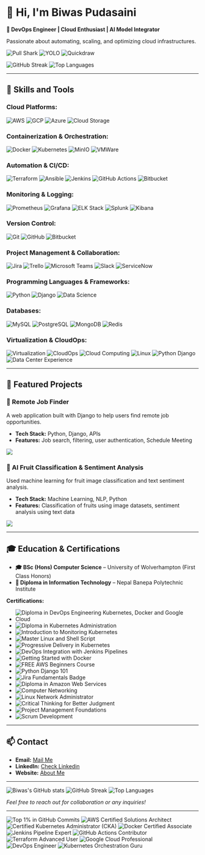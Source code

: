 # 👋 Hi, I'm Biwas Pudasaini

**🚀 DevOps Engineer | Cloud Enthusiast | AI Model Integrator**

Passionate about automating, scaling, and optimizing cloud infrastructures.

![Pull Shark](https://img.shields.io/badge/Achievement-Pull_Sharkx2-239a3b?logo=github&logoColor=white)  ![YOLO](https://img.shields.io/badge/Achievement-YOLO-FFD700?logo=github&logoColor=white)  ![Quickdraw](https://img.shields.io/badge/Achievement-Quickdraw-ff6347?logo=zap&logoColor=white)  



![GitHub Streak](https://github-readme-streak-stats.herokuapp.com/?user=uniquebiwas&theme=github-dark)
![Top Languages](https://github-readme-stats.vercel.app/api/top-langs/?username=uniquebiwas&layout=compact&theme=radical)

---

## 🔧 Skills and Tools

### **Cloud Platforms:**
 ![AWS](https://img.shields.io/badge/AWS-232F3E?logo=amazon-aws&logoColor=white)
 ![GCP](https://img.shields.io/badge/GCP-4285F4?logo=google-cloud&logoColor=white)
 ![Azure](https://img.shields.io/badge/Azure-0078D4?logo=microsoftazure&logoColor=white)
 ![Cloud Storage](https://img.shields.io/badge/Cloud_Storage-005A7B?logo=cloudflare&logoColor=white)

### **Containerization & Orchestration:**
 ![Docker](https://img.shields.io/badge/Docker-2496ED?logo=docker&logoColor=white)
 ![Kubernetes](https://img.shields.io/badge/Kubernetes-326CE5?logo=kubernetes&logoColor=white)
 ![MinIO](https://img.shields.io/badge/MinIO-4F5D95?logo=minio&logoColor=white)
 ![VMWare](https://img.shields.io/badge/VMWare-607078?logo=vmware&logoColor=white)

### **Automation & CI/CD:**
 ![Terraform](https://img.shields.io/badge/Terraform-7A42BC?logo=terraform&logoColor=white)
 ![Ansible](https://img.shields.io/badge/Ansible-000000?logo=ansible&logoColor=white)
 ![Jenkins](https://img.shields.io/badge/Jenkins-D24939?logo=jenkins&logoColor=white)
 ![GitHub Actions](https://img.shields.io/badge/GitHub_Actions-2088FF?logo=github-actions&logoColor=white)
 ![Bitbucket](https://img.shields.io/badge/Bitbucket-0052CC?logo=bitbucket&logoColor=white)

### **Monitoring & Logging:**
 ![Prometheus](https://img.shields.io/badge/Prometheus-E65000?logo=prometheus&logoColor=white)
 ![Grafana](https://img.shields.io/badge/Grafana-F00000?logo=grafana&logoColor=white)
 ![ELK Stack](https://img.shields.io/badge/ELK_Stack-005571?logo=elasticsearch&logoColor=white)
 ![Splunk](https://img.shields.io/badge/Splunk-0087BF?logo=splunk&logoColor=white)
 ![Kibana](https://img.shields.io/badge/Kibana-005571?logo=kibana&logoColor=white)

### **Version Control:**
 ![Git](https://img.shields.io/badge/Git-F05032?logo=git&logoColor=white)
 ![GitHub](https://img.shields.io/badge/GitHub-181717?logo=github&logoColor=white)
 ![Bitbucket](https://img.shields.io/badge/Bitbucket-0052CC?logo=bitbucket&logoColor=white)

### **Project Management & Collaboration:**
 ![Jira](https://img.shields.io/badge/Jira-0052CC?logo=jira&logoColor=white)
 ![Trello](https://img.shields.io/badge/Trello-0079BF?logo=trello&logoColor=white)
 ![Microsoft Teams](https://img.shields.io/badge/Microsoft_Teams-6264A7?logo=microsoftteams&logoColor=white)
 ![Slack](https://img.shields.io/badge/Slack-4A154B?logo=slack&logoColor=white)
 ![ServiceNow](https://img.shields.io/badge/ServiceNow-003C71?logo=servicenow&logoColor=white)

### **Programming Languages & Frameworks:**
 ![Python](https://img.shields.io/badge/Python-3776AB?logo=python&logoColor=white)
 ![Django](https://img.shields.io/badge/Django-092E20?logo=django&logoColor=white)
 ![Data Science](https://img.shields.io/badge/Data_Science-1F77B4?logo=data-science&logoColor=white)

### **Databases:**
 ![MySQL](https://img.shields.io/badge/MySQL-4479A1?logo=mysql&logoColor=white)
 ![PostgreSQL](https://img.shields.io/badge/PostgreSQL-4169E1?logo=postgresql&logoColor=white)
 ![MongoDB](https://img.shields.io/badge/MongoDB-47A248?logo=mongodb&logoColor=white)
 ![Redis](https://img.shields.io/badge/Redis-DC382D?logo=redis&logoColor=white)

### **Virtualization & CloudOps:**
 ![Virtualization](https://img.shields.io/badge/Virtualization-1F77B4?logo=vmware&logoColor=white)
 ![CloudOps](https://img.shields.io/badge/CloudOps-17B3A3?logo=cloudflare&logoColor=white)
 ![Cloud Computing](https://img.shields.io/badge/Cloud_Computing-0082FC?logo=cloudflare&logoColor=white)
 ![Linux](https://img.shields.io/badge/Linux-FCC624?logo=linux&logoColor=black)
 ![Python Django](https://img.shields.io/badge/Python_Django-092E20?logo=django&logoColor=white)
 ![Data Center Experience](https://img.shields.io/badge/Data_Center_Experience-17B3A3?logo=data-center&logoColor=white)

---

## 🌟 Featured Projects

### 🚀 Remote Job Finder
A web application built with Django to help users find remote job opportunities.

- **Tech Stack:** Python, Django, APIs
- **Features:** Job search, filtering, user authentication, Schedule Meeting
<a href="https://github.com/uniquebiwas/Remote-Job-Finder">
  <img align="center" src="https://github-readme-stats.vercel.app/api/pin/?username=uniquebiwas&repo=Remote-Job-Finder" />
</a>


### 🍇 AI Fruit Classification & Sentiment Analysis
Used machine learning for fruit image classification and text sentiment analysis.

- **Tech Stack:** Machine Learning, NLP, Python
- **Features:** Classification of fruits using image datasets, sentiment analysis using text data
<a href="https://github.com/uniquebiwas/Machine-Learning">
  <img align="center" src="https://github-readme-stats.vercel.app/api/pin/?username=uniquebiwas&repo=Machine-Learning" />
</a>


---

## 🎓 Education & Certifications

- **🎓 BSc (Hons) Computer Science** – University of Wolverhampton (First Class Honors)
- **🏅 Diploma in Information Technology** – Nepal Banepa Polytechnic Institute

**Certifications:**

- ![Diploma in DevOps Engineering Kubernetes, Docker and Google Cloud](https://img.shields.io/badge/Diploma_in_DevOps_Engineering_Kubernetes,_Docker_and_Google_Cloud-0073E6?logo=certification&logoColor=white)
- ![Diploma in Kubernetes Administration](https://img.shields.io/badge/Diploma_in_Kubernetes_Administration-0073E6?logo=certification&logoColor=white)
- ![Introduction to Monitoring Kubernetes](https://img.shields.io/badge/Introduction_to_Monitoring_Kubernetes-0073E6?logo=certification&logoColor=white)
- ![Master Linux and Shell Script](https://img.shields.io/badge/Master_Linux_and_Shell_Script-0073E6?logo=certification&logoColor=white)
- ![Progressive Delivery in Kubernetes](https://img.shields.io/badge/Progressive_Delivery_in_Kubernetes-0073E6?logo=certification&logoColor=white)
- ![DevOps Integration with Jenkins Pipelines](https://img.shields.io/badge/DevOps_Integration_with_Jenkins_Pipelines-0073E6?logo=certification&logoColor=white)
- ![Getting Started with Docker](https://img.shields.io/badge/Getting_Started_with_Docker-0073E6?logo=certification&logoColor=white)
- ![FREE AWS Beginners Course](https://img.shields.io/badge/FREE_AWS_Beginners_Course-0073E6?logo=certification&logoColor=white)
- ![Python Django 101](https://img.shields.io/badge/Python_Django_101-0073E6?logo=certification&logoColor=white)
- ![Jira Fundamentals Badge](https://img.shields.io/badge/Jira_Fundamentals_Badge-0073E6?logo=certification&logoColor=white)
- ![Diploma in Amazon Web Services](https://img.shields.io/badge/Diploma_in_Amazon_Web_Services-0073E6?logo=certification&logoColor=white)
- ![Computer Networking](https://img.shields.io/badge/Computer_Networking-0073E6?logo=certification&logoColor=white)
- ![Linux Network Administrator](https://img.shields.io/badge/Linux_Network_Administrator-0073E6?logo=certification&logoColor=white)
- ![Critical Thinking for Better Judgment](https://img.shields.io/badge/Critical_Thinking_for_Better_Judgment-0073E6?logo=certification&logoColor=white)
- ![Project Management Foundations](https://img.shields.io/badge/Project_Management_Foundations-0073E6?logo=certification&logoColor=white)
- ![Scrum Development](https://img.shields.io/badge/Scrum_Development-0073E6?logo=certification&logoColor=white)

---

## 📫 Contact

- **Email:** [Mail Me](mailto:info@biwaspudasaini.com.np)
- **LinkedIn:** [Check Linkedin](https://www.linkedin.com/in/biwas-pudasaini)
- **Website:** [About Me](https://biwaspudasaini.com.np/about)

---

![Biwas's GitHub stats](https://github-readme-stats.vercel.app/api?username=uniquebiwas&show_icons=true&theme=radical)
![GitHub Streak](https://github-readme-streak-stats.herokuapp.com/?user=uniquebiwas&theme=github-dark)
![Top Languages](https://github-readme-stats.vercel.app/api/top-langs/?username=uniquebiwas&layout=compact&theme=radical)

*Feel free to reach out for collaboration or any inquiries!*

---


 ![Top 1% in GitHub Commits](https://img.shields.io/badge/Top_1%25_in_GitHub_Commits-181717?logo=github&logoColor=white)
 ![AWS Certified Solutions Architect](https://img.shields.io/badge/AWS_Certified_Solutions_Architect-232F3E?logo=amazon-aws&logoColor=white)
 ![Certified Kubernetes Administrator (CKA)](https://img.shields.io/badge/Certified_Kubernetes_Administrator-326CE5?logo=kubernetes&logoColor=white)
 ![Docker Certified Associate](https://img.shields.io/badge/Docker_Certified_Associate-2496ED?logo=docker&logoColor=white)
 ![Jenkins Pipeline Expert](https://img.shields.io/badge/Jenkins_Pipeline_Expert-D24939?logo=jenkins&logoColor=white)
 ![GitHub Actions Contributor](https://img.shields.io/badge/GitHub_Actions_Contributor-2088FF?logo=github-actions&logoColor=white)
 ![Terraform Advanced User](https://img.shields.io/badge/Terraform_Advanced_User-7A42BC?logo=terraform&logoColor=white)
 ![Google Cloud Professional](https://img.shields.io/badge/Google_Cloud_Professional-4285F4?logo=google-cloud&logoColor=white)
 ![DevOps Engineer ](https://img.shields.io/badge/DevOps_Engineer-0078D4?logo=azure-devops&logoColor=white)
 ![Kubernetes Orchestration Guru](https://img.shields.io/badge/Kubernetes_Orchestration_Guru-326CE5?logo=kubernetes&logoColor=white)

